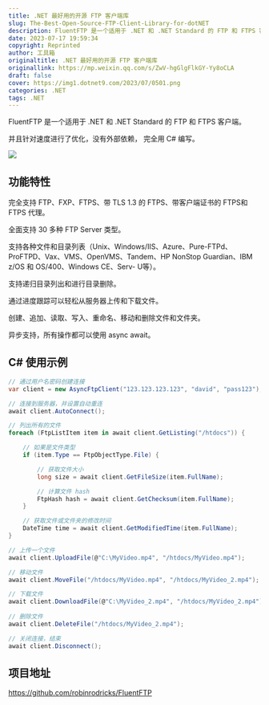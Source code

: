 ```yaml
---
title: .NET 最好用的开源 FTP 客户端库
slug: The-Best-Open-Source-FTP-Client-Library-for-dotNET
description: FluentFTP 是一个适用于 .NET 和 .NET Standard 的 FTP 和 FTPS 客户端。
date: 2023-07-17 19:59:34
copyright: Reprinted
author: 工具箱
originaltitle: .NET 最好用的开源 FTP 客户端库
originallink: https://mp.weixin.qq.com/s/ZwV-hgGlgFlkGY-Yy8oCLA
draft: false
cover: https://img1.dotnet9.com/2023/07/0501.png
categories: .NET
tags: .NET
---
```


FluentFTP 是一个适用于 .NET 和 .NET Standard 的 FTP 和 FTPS 客户端。

并且针对速度进行了优化，没有外部依赖， 完全用 C# 编写。

![](https://img1.dotnet9.com/2023/07/0501.png)

## 功能特性

完全支持 FTP、FXP、FTPS、带 TLS 1.3 的 FTPS、带客户端证书的 FTPS和FTPS 代理。

全面支持 30 多种 FTP Server 类型。

支持各种文件和目录列表（Unix、Windows/IIS、Azure、Pure-FTPd、ProFTPD、Vax、VMS、OpenVMS、Tandem、HP NonStop Guardian、IBM z/OS 和 OS/400、Windows CE、Serv- U等）。

支持递归目录列出和进行目录删除。

通过进度跟踪可以轻松从服务器上传和下载文件。

创建、追加、读取、写入、重命名、移动和删除文件和文件夹。

异步支持，所有操作都可以使用 async await。

## C# 使用示例

```csharp
// 通过用户名密码创建连接
var client = new AsyncFtpClient("123.123.123.123", "david", "pass123");

// 连接到服务器，并设置自动重连
await client.AutoConnect();

// 列出所有的文件
foreach (FtpListItem item in await client.GetListing("/htdocs")) {

    // 如果是文件类型
    if (item.Type == FtpObjectType.File) {

        // 获取文件大小
        long size = await client.GetFileSize(item.FullName);

        // 计算文件 hash
        FtpHash hash = await client.GetChecksum(item.FullName);
    }

    // 获取文件或文件夹的修改时间
    DateTime time = await client.GetModifiedTime(item.FullName);
}

// 上传一个文件
await client.UploadFile(@"C:\MyVideo.mp4", "/htdocs/MyVideo.mp4");

// 移动文件
await client.MoveFile("/htdocs/MyVideo.mp4", "/htdocs/MyVideo_2.mp4");

// 下载文件
await client.DownloadFile(@"C:\MyVideo_2.mp4", "/htdocs/MyVideo_2.mp4");
 
// 删除文件
await client.DeleteFile("/htdocs/MyVideo_2.mp4"); 

// 关闭连接，结束
await client.Disconnect();
```

## 项目地址

https://github.com/robinrodricks/FluentFTP